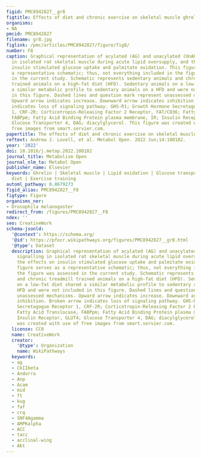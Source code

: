 ```yaml
---
figid: PMC8942827__gr8
figtitle: Effects of diet and chronic exercise on skeletal muscle ghrelin response
organisms:
- NA
pmcid: PMC8942827
filename: gr8.jpg
figlink: /pmc/articles/PMC8942827/figure/fig8/
number: F8
caption: Graphical representation of acylated (AG) and unacylated (UnAG) ghrelin signalling
  in isolated rat skeletal muscle during acute lipid oversupply, and the effects on
  insulin stimulated glucose uptake and palmitate oxidation. This figure serves as
  a representative schematic; thus, not everything included in the figure was assessed
  in the current study. Schematic represents sedentary animals and chronic treadmill
  trained animals on a high-fat diet (HFD). Sedentary animals on a low-fat diet shared
  a similar metabolic profile to sedentary animals on a HFD and were not included
  in this figure. Dashed lines and question mark represent unassessed mechanisms.
  Upward arrow indicates increase. Downward arrow indicates inhibition. Broken arrow
  indicates loss of signaling pathway. GHS-R1; Growth Hormone Secretagogue Receptor
  1, CRF-2R; Corticotropin-Releasing Factor 2 Receptor, FAT/CD36; Fatty Acid Translocase,
  FABPpm; Fatty Acid Binding Protein plasma membrane, IR; Insulin Receptor, GLUT4;
  Glucose Transporter 4, DAG; diacylglycerol. This figure was created with use of
  free images from smart.servier.com.
papertitle: The effects of diet and chronic exercise on skeletal muscle ghrelin response.
reftext: Andrew J. Lovell, et al. Metabol Open. 2022 Jun;14:100182.
year: '2022'
doi: 10.1016/j.metop.2022.100182
journal_title: Metabolism Open
journal_nlm_ta: Metabol Open
publisher_name: Elsevier
keywords: Ghrelin | Skeletal muscle | Lipid oxidation | Glucose transport | High-fat
  diet | Exercise training
automl_pathway: 0.8679273
figid_alias: PMC8942827__F8
figtype: Figure
organisms_ner:
- Drosophila melanogaster
redirect_from: /figures/PMC8942827__F8
ndex: ''
seo: CreativeWork
schema-jsonld:
  '@context': https://schema.org/
  '@id': https://pfocr.wikipathways.org/figures/PMC8942827__gr8.html
  '@type': Dataset
  description: Graphical representation of acylated (AG) and unacylated (UnAG) ghrelin
    signalling in isolated rat skeletal muscle during acute lipid oversupply, and
    the effects on insulin stimulated glucose uptake and palmitate oxidation. This
    figure serves as a representative schematic; thus, not everything included in
    the figure was assessed in the current study. Schematic represents sedentary animals
    and chronic treadmill trained animals on a high-fat diet (HFD). Sedentary animals
    on a low-fat diet shared a similar metabolic profile to sedentary animals on a
    HFD and were not included in this figure. Dashed lines and question mark represent
    unassessed mechanisms. Upward arrow indicates increase. Downward arrow indicates
    inhibition. Broken arrow indicates loss of signaling pathway. GHS-R1; Growth Hormone
    Secretagogue Receptor 1, CRF-2R; Corticotropin-Releasing Factor 2 Receptor, FAT/CD36;
    Fatty Acid Translocase, FABPpm; Fatty Acid Binding Protein plasma membrane, IR;
    Insulin Receptor, GLUT4; Glucose Transporter 4, DAG; diacylglycerol. This figure
    was created with use of free images from smart.servier.com.
  license: CC0
  name: CreativeWork
  creator:
    '@type': Organization
    name: WikiPathways
  keywords:
  - ag
  - CkIIbeta
  - Andorra
  - Anp
  - Acam
  - mid
  - ft
  - kug
  - faf
  - crq
  - SNF4Agamma
  - AMPKalpha
  - ACC
  - tacc
  - acclinal-wing
  - Akt
---
```

